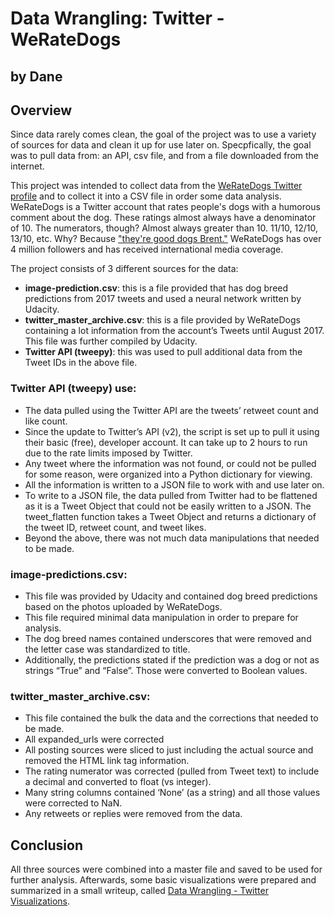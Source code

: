 # Data Wrangling: Twitter - WeRateDogs
## by Dane

## Overview

Since data rarely comes clean, the goal of the project was to use a variety of sources for data and clean it up for use later on.  Specpfically, the goal was to pull data from: an API, csv file, and from a file downloaded from the internet.

This project was intended to collect data from the [WeRateDogs Twitter profile](https://twitter.com/dog_rates?) and to collect it into a CSV file in order some data analysis.  WeRateDogs is a Twitter account that rates people's dogs with a humorous comment about the dog. These ratings almost always have a denominator of 10. The numerators, though? Almost always greater than 10. 11/10, 12/10, 13/10, etc. Why? Because ["they're good dogs Brent."](https://knowyourmeme.com/memes/theyre-good-dogs-brent) WeRateDogs has over 4 million followers and has received international media coverage.

The project consists of 3 different sources for the data:

- **image-prediction.csv**: this is a file provided that has dog breed predictions from 2017 tweets and used a neural network written by Udacity.
- **twitter_master_archive.csv**: this is a file provided by WeRateDogs containing a lot information from the account’s Tweets until August 2017.  This file was further compiled by Udacity.
- **Twitter API (tweepy)**: this was used to pull additional data from the Tweet IDs in the above file. 

### Twitter API (tweepy) use:

- The data pulled using the Twitter API are the tweets’ retweet count and like count.
- Since the update to Twitter’s API (v2), the script is set up to pull it using their basic (free), developer account.  It can take up to 2 hours to run due to the rate limits imposed by Twitter.
- Any tweet where the information was not found, or could not be pulled for some reason, were organized into a Python dictionary for viewing.
- All the information is written to a JSON file to work with and use later on.
- To write to a JSON file, the data pulled from Twitter had to be flattened as it is a Tweet Object that could not be easily written to a JSON.  The tweet_flatten function takes a Tweet Object and returns a dictionary of the tweet ID, retweet count, and tweet likes.
- Beyond the above, there was not much data manipulations that needed to be made.

### image-predictions.csv:

- This file was provided by Udacity and contained dog breed predictions based on the photos uploaded by WeRateDogs.
- This file required minimal data manipulation in order to prepare for analysis.
- The dog breed names contained underscores that were removed and the letter case was standardized to title.
- Additionally, the predictions stated if the prediction was a dog or not as strings “True” and “False”.  Those were converted to Boolean values.

### twitter_master_archive.csv:

- This file contained the bulk the data and the corrections that needed to be made.
- All expanded_urls were corrected 
- All posting sources were sliced to just including the actual source and removed the HTML link tag information.
- The rating numerator was corrected (pulled from Tweet text) to include a decimal and converted to float (vs integer).
- Many string columns contained ‘None’ (as a string) and all those values were corrected to NaN.
- Any retweets or replies were removed from the data.


## Conclusion 

All three sources were combined into a master file and saved to be used for further analysis.  Afterwards, some basic visualizations were prepared and summarized in a small writeup, called [Data Wrangling - Twitter Visualizations](/data-wrangling-twitter-visualizaitons.pdf).

